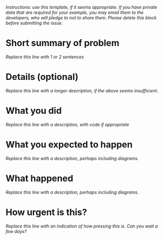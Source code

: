 *Instructions: use this template, if it seems appropriate. If you have private
data that are required for your example, you may email them to the developers,
who will pledge to not to share them. Please delete this block before
submitting the issue.*


# Short summary of problem

*Replace this line with 1 or 2 sentences*

# Details (optional)

*Replace this line with a longer description, if the above seems insufficient.*

# What you did

*Replace this line with a description, with code if appropriate*

# What you expected to happen

*Replace this line with a description, perhaps including diagrams.* 

# What happened

*Replace this line with a description, perhaps including diagrams.* 

# How urgent is this?

*Replace this line with an indication of how pressing this is. Can you wait a few days?*

